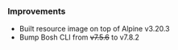 ### Improvements

- Built resource image on top of Alpine v3.20.3
- Bump Bosh CLI from ~~v7.5.6~~ to v7.8.2
